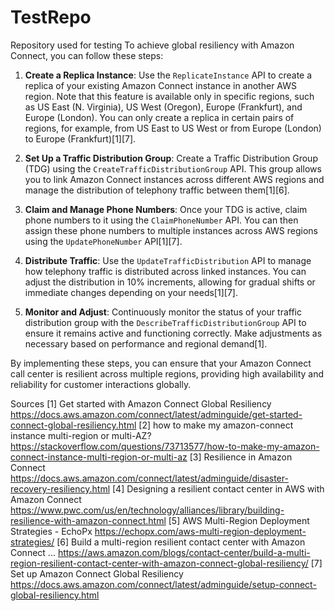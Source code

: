# TestRepo
Repository used for testing
To achieve global resiliency with Amazon Connect, you can follow these steps:

1. **Create a Replica Instance**: Use the `ReplicateInstance` API to create a replica of your existing Amazon Connect instance in another AWS region. Note that this feature is available only in specific regions, such as US East (N. Virginia), US West (Oregon), Europe (Frankfurt), and Europe (London). You can only create a replica in certain pairs of regions, for example, from US East to US West or from Europe (London) to Europe (Frankfurt)[1][7].

2. **Set Up a Traffic Distribution Group**: Create a Traffic Distribution Group (TDG) using the `CreateTrafficDistributionGroup` API. This group allows you to link Amazon Connect instances across different AWS regions and manage the distribution of telephony traffic between them[1][6].

3. **Claim and Manage Phone Numbers**: Once your TDG is active, claim phone numbers to it using the `ClaimPhoneNumber` API. You can then assign these phone numbers to multiple instances across AWS regions using the `UpdatePhoneNumber` API[1][7].

4. **Distribute Traffic**: Use the `UpdateTrafficDistribution` API to manage how telephony traffic is distributed across linked instances. You can adjust the distribution in 10% increments, allowing for gradual shifts or immediate changes depending on your needs[1][7].

5. **Monitor and Adjust**: Continuously monitor the status of your traffic distribution group with the `DescribeTrafficDistributionGroup` API to ensure it remains active and functioning correctly. Make adjustments as necessary based on performance and regional demand[1].

By implementing these steps, you can ensure that your Amazon Connect call center is resilient across multiple regions, providing high availability and reliability for customer interactions globally.

Sources
[1] Get started with Amazon Connect Global Resiliency https://docs.aws.amazon.com/connect/latest/adminguide/get-started-connect-global-resiliency.html
[2] how to make my amazon-connect instance multi-region or multi-AZ? https://stackoverflow.com/questions/73713577/how-to-make-my-amazon-connect-instance-multi-region-or-multi-az
[3] Resilience in Amazon Connect https://docs.aws.amazon.com/connect/latest/adminguide/disaster-recovery-resiliency.html
[4] Designing a resilient contact center in AWS with Amazon Connect https://www.pwc.com/us/en/technology/alliances/library/building-resilience-with-amazon-connect.html
[5] AWS Multi-Region Deployment Strategies - EchoPx https://echopx.com/aws-multi-region-deployment-strategies/
[6] Build a multi-region resilient contact center with Amazon Connect ... https://aws.amazon.com/blogs/contact-center/build-a-multi-region-resilient-contact-center-with-amazon-connect-global-resiliency/
[7] Set up Amazon Connect Global Resiliency https://docs.aws.amazon.com/connect/latest/adminguide/setup-connect-global-resiliency.html
